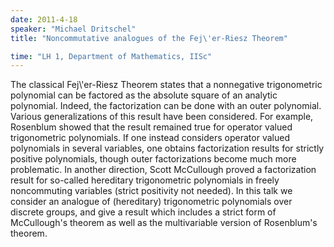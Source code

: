 ```yaml
---
date: 2011-4-18
speaker: "Michael Dritschel"
title: "Noncommutative analogues of the Fej\'er-Riesz Theorem"

time: "LH 1, Department of Mathematics, IISc"
---
```

The classical Fej\\'er-Riesz Theorem states that a nonnegative
trigonometric polynomial can be factored as the absolute square of an
analytic polynomial.  Indeed, the factorization can be done with an
outer polynomial.  Various generalizations of this result have been
considered.  For example, Rosenblum showed that the result remained true
for operator valued trigonometric polynomials.  If one instead considers
operator valued polynomials in several variables, one obtains
factorization results for strictly positive polynomials, though
outer factorizations become much more problematic.  In another
direction, Scott McCullough proved a factorization result for so-called
hereditary trigonometric polynomials in freely noncommuting variables
(strict positivity not needed).  In this talk we consider an analogue of
(hereditary) trigonometric polynomials over discrete groups, and give a
result which includes a strict form of McCullough's theorem as well as
the multivariable version of Rosenblum's theorem.

